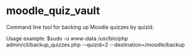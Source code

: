 # moodle_quiz_vault

Command line tool for backing up Moodle quizzes by quizid.

Usage example:
$sudo -u www-data /usr/bin/php admin/cli/backup_quizzes.php --quizid=2 --destination=/moodle/backup
